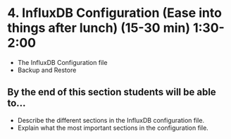 # 4. InfluxDB Configuration (Ease into things after lunch) (15-30 min) 1:30-2:00
* The InfluxDB Configuration file
* Backup and Restore

## By the end of this section students will be able to...

* Describe the different sections in the InfluxDB configuration file.
* Explain what the most important sections in the configuration file.
